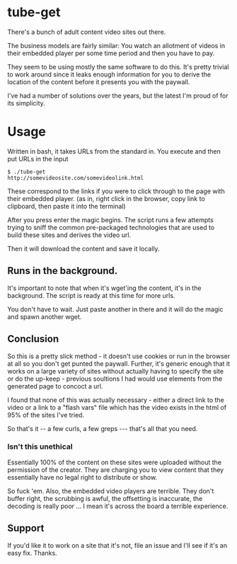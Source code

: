 # tube-get

There's a bunch of adult content video sites out there.

The business models are fairly similar: You watch an allotment of videos in their embedded player per some time period and then you have to pay.

They seem to be using mostly the same software to do this. It's pretty trivial to work around since it leaks enough information for you to derive the location of the content before it presents you with the paywall.

I've had a number of solutions over the years, but the latest I'm proud of for its simplicity.

# Usage

Written in bash, it takes URLs from the standard in.  You execute and then put URLs in the input

    $ ./tube-get
    http://somevideosite.com/somevideolink.html

These correspond to the links if you were to click through to the page with their embedded player. (as in, right click in the browser, copy link to clipboard, then paste it into the terminal)

After you press enter the magic begins.  The script runs a few attempts trying to sniff the common pre-packaged technologies that are used to build these sites and derives the video url.

Then it will download the content and save it locally.

## Runs in the background.

It's important to note that when it's wget'ing the content, it's in the background.  The script is ready at this time for more urls.

You don't have to wait.  Just paste another in there and it will do the magic and spawn another wget.  

## Conclusion

So this is a pretty slick method - it doesn't use cookies or run in the browser at all so you don't get punted the paywall.  Further, it's generic enough that it works on a large variety of sites without actually having to specify the site or do the up-keep - previous soultions I had would use elements from the generated page to concoct a url. 

I found that none of this was actually necessary - either a direct link to the video or a link to a "flash vars" file which has the video exists in the html of 95% of the sites I've tried.

So that's it -- a few curls, a few greps --- that's all that you need.

### Isn't this unethical

Essentially 100% of the content on these sites were uploaded without the permission of the creator.  They are charging you to view content that they essentially have no legal right to distribute or show.

So fuck 'em. Also, the embedded video players are terrible. They don't buffer right, the scrubbing is awful, the offsetting is inaccurate, the decoding is really poor ... I mean it's across the board a terrible experience.

## Support

If you'd like it to work on a site that it's not, file an issue and I'll see if it's an easy fix.  Thanks.
